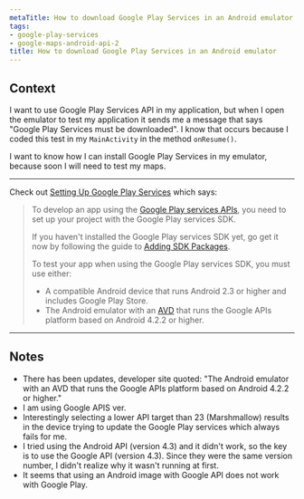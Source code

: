 ```yaml
---
metaTitle: How to download Google Play Services in an Android emulator
tags:
- google-play-services
- google-maps-android-api-2
title: How to download Google Play Services in an Android emulator
---
```


## Context

I want to use Google Play Services API in my application, but when I open the emulator to test my application it sends me a message that says "Google Play Services must be downloaded". I know that occurs because I coded this test in my `MainActivity` in the method `onResume()`.  

I want to know how I can install Google Play Services in my emulator, because soon I will need to test my maps.



---

Check out [Setting Up Google Play Services](http://developer.android.com/google/play-services/setup.html) which says:



> 
> To develop an app using the [Google Play services APIs](http://developer.android.com/reference/gms-packages.html), you need to set up your project with the Google Play services SDK.
> 
> 
> If you haven't installed the Google Play services SDK yet, go get it now by following the guide to [Adding SDK Packages](http://developer.android.com/sdk/installing/adding-packages.html).
> 
> 
> To test your app when using the Google Play services SDK, you must use either:
> 
> 
> * A compatible Android device that runs Android 2.3 or higher and includes Google Play Store.
> * The Android emulator with an [AVD](http://developer.android.com/tools/devices/index.html) that runs the Google APIs platform based on Android 4.2.2 or higher.
> 
> 
> 



---

## Notes

- There has been updates, developer site quoted: "The Android emulator with an AVD that runs the Google APIs platform based on Android 4.2.2 or higher."
- I am using Google APIS ver.
- Interestingly selecting a lower API target than 23 (Marshmallow) results in the device trying to update the Google Play services which always fails for me.
- I tried using the Android API (version 4.3) and it didn't work, so the key is to use the Google API (version 4.3). Since they were the same version number, I didn't realize why it wasn't running at first.
- It seems that using an Android image with Google API does not work with Google Play.
